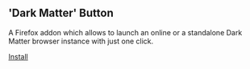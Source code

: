 ## 'Dark Matter' Button

A Firefox addon which allows to launch an online or a standalone Dark Matter browser instance with just one click.

[Install](https://github.com/downloads/dm-browser/dm-browser/dmbutton.xpi)
